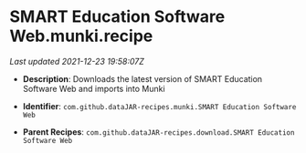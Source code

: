 # SMART Education Software Web.munki.recipe

_Last updated 2021-12-23 19:58:07Z_

- **Description**: Downloads the latest version of SMART Education Software Web and imports into Munki

- **Identifier**: `com.github.dataJAR-recipes.munki.SMART Education Software Web`

- **Parent Recipes**: `com.github.dataJAR-recipes.download.SMART Education Software Web`